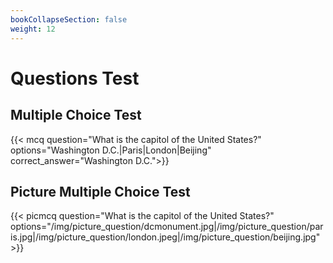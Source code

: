 ```yaml
---
bookCollapseSection: false
weight: 12
---
```


# Questions Test

## Multiple Choice Test

{{< mcq question="What is the capitol of the United States?" options="Washington D.C.|Paris|London|Beijing" correct_answer="Washington D.C.">}}

## Picture Multiple Choice Test

{{< picmcq question="What is the capitol of the United States?" options="/img/picture_question/dcmonument.jpg|/img/picture_question/paris.jpg|/img/picture_question/london.jpeg|/img/picture_question/beijing.jpg" >}}